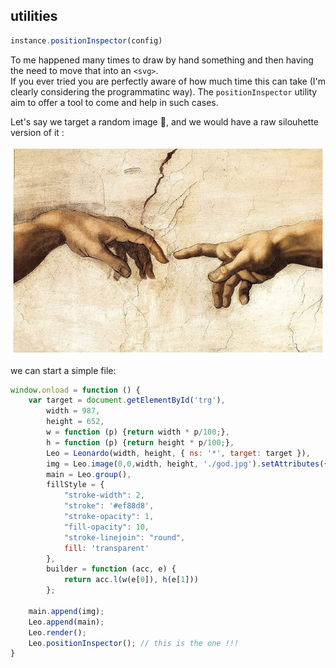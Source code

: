 ## utilities  

``` js 
instance.positionInspector(config)
```

To me happened many times to draw by hand something and then having the need to move that into an `<svg>`.  
If you ever tried you are perfectly aware of how much time this can take (I'm clearly considering the programmatinc way). The `positionInspector` utility aim to offer a tool to come and help in such cases.

Let's say we target a random image 🥰, and we would have a raw silouhette version of it : 

![image](media/god.jpg)

we can start a simple file: 
```js
window.onload = function () {
    var target = document.getElementById('trg'),
        width = 987,
        height = 652,
        w = function (p) {return width * p/100;},
        h = function (p) {return height * p/100;},
        Leo = Leonardo(width, height, { ns: '*', target: target }),
        img = Leo.image(0,0,width, height, './god.jpg').setAttributes({opacity: 0.6}),
        main = Leo.group(),
        fillStyle = {
			"stroke-width": 2,
			"stroke": '#ef88d8',
			"stroke-opacity": 1,
			"fill-opacity": 10,
			"stroke-linejoin": "round",
			fill: 'transparent'
		},
        builder = function (acc, e) {
            return acc.l(w(e[0]), h(e[1]))
        };
    
    main.append(img);
    Leo.append(main);
    Leo.render();
    Leo.positionInspector(); // this is the one !!!
}
```

